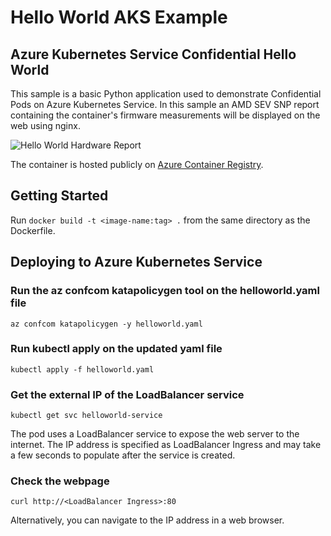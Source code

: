 # Hello World AKS Example

## Azure Kubernetes Service Confidential Hello World

This sample is a basic Python application used to demonstrate Confidential Pods on Azure Kubernetes Service. In this sample an AMD SEV SNP report containing the container's firmware measurements will be displayed on the web using nginx.

![Hello World Hardware Report](./media/hello-world-cc.png)

The container is hosted publicly on [Azure Container Registry](fishersnpregistry.azurecr.io/hello-world-aks:1.0).

## Getting Started

Run `docker build -t <image-name:tag> .` from the same directory as the Dockerfile.

## Deploying to Azure Kubernetes Service

### Run the az confcom katapolicygen tool on the helloworld.yaml file

```az confcom katapolicygen -y helloworld.yaml```

### Run kubectl apply on the updated yaml file

```kubectl apply -f helloworld.yaml```

### Get the external IP of the LoadBalancer service

```kubectl get svc helloworld-service```

The pod uses a LoadBalancer service to expose the web server to the internet.
The IP address is specified as LoadBalancer Ingress and may take a few seconds to populate after the service is created.

### Check the webpage

```curl http://<LoadBalancer Ingress>:80```

Alternatively, you can navigate to the IP address in a web browser.
